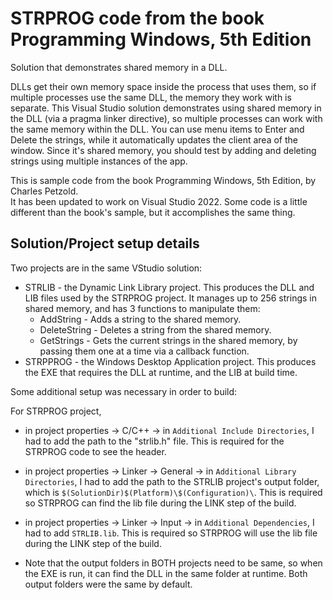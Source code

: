 # STRPROG code from the book Programming Windows, 5th Edition

Solution that demonstrates shared memory in a DLL.

DLLs get their own memory space inside the process that uses them, so if multiple processes use the same DLL, the memory they work with is separate. This Visual Studio solution demonstrates using shared memory in the DLL (via a pragma linker directive), so multiple processes can work with the same memory within the DLL. You can use menu items to Enter and Delete the strings, while it automatically updates the client area of the window. Since it's shared memory, you should test by adding and deleting strings using multiple instances of the app.

This is sample code from the book Programming Windows, 5th Edition, by Charles Petzold.  
It has been updated to work on Visual Studio 2022. Some code is a little different than the book's sample, but it accomplishes the same thing.  

## Solution/Project setup details

Two projects are in the same VStudio solution:
* STRLIB - the Dynamic Link Library project. This produces the DLL and LIB files used by the STRPROG project. It manages up to 256 strings in shared memory, and has 3 functions to manipulate them:
    * AddString - Adds a string to the shared memory.
    * DeleteString - Deletes a string from the shared memory.
    * GetStrings - Gets the current strings in the shared memory, by passing them one at a time via a callback function.
* STRPPROG - the Windows Desktop Application project. This produces the EXE that requires the DLL at runtime, and the LIB at build time.

Some additional setup was necessary in order to build:

For STRPROG project,
* in project properties -> C/C++ -> in `Additional Include Directories`, I had to add the path to the "strlib.h" file. This is required for the STRPROG code to see the header.
* in project properties -> Linker -> General -> in `Additional Library Directories`, I had to add the path to the STRLIB project's output folder, which is `$(SolutionDir)$(Platform)\$(Configuration)\`. This is required so STRPROG can find the lib file during the LINK step of the build.
* in project properties -> Linker -> Input -> in `Additional Dependencies`, I had to add `STRLIB.lib`. This is required so STRPROG will use the lib file during the LINK step of the build.

* Note that the output folders in BOTH projects need to be same, so when the EXE is run, it can find the DLL in the same folder at runtime. Both output folders were the same by default.
